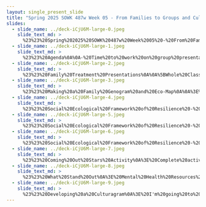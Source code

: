```yaml
---
layout: single_present_slide
title: "Spring 2025 SOWK 487w Week 05 - From Families to Groups and Culturally Competent Social Work Practice"
slides:
  - slide_name: ../deck-iCjU6M-large-0.jpeg
    slide_text_md: >
      %23%23%20Spring%202025%20SOWK%20487w%20Week%2005%20-%20From%20Families%20to%20Groups%20and%20Culturally%20Competent%20Social%20Work%20Practice%0A%0Atitle:%20Spring%202025%20SOWK%20487w%20Week%2005%20-%20From%20Families%20to%20Groups%20and%20Culturally%20Competent%20Social%20Work%20Practice%0Adate:%202025-02-19%2000:22:13%0Alocation:%20Heritage%20University%0Atags:%0A%20%20-%20Heritage%20University%0A%20%20-%20BASW%20Program%0A%20%20-%20SOWK%20487w%0Apresentation_video:%20%3E%0A%20%20%22%22%0Adescription:%20%3E%0A%0AIn%20week%20five,%20we%20continue%20to%20talk%20about%20families,%20but%20move%20to%20try%20to%20understand%20them%20in%20the%20context%20of%20what%20it%20looks%20like%20across%20cultural%20identities%20and%20for%20LGBTQ%20families.%20Students%20read%20Asakura%20(2016),%20and%20we%20get%20the%20opportunity%20to%20talk%20through%20the%20social%20ecological%20framework%20of%20resilience%20that%20she%20describes%20for%20working%20with%20LGBTQ%20families.%20We%20also%20work%20on%20some%20practice%20activities%20related%20to%20genograms/eco-maps.%20Students%20will%20do%20an%20activity%20exploring%20various%20cultural%20identities%20and%20a%20strategy%20graphically%20representing%20cultural%20needs.%20%0A%0AThe%20agenda%20for%20this%20week%20is%20as%20follows:%0A%0A-%20Time%20to%20work%20on%20group%20presentation%20together%0A-%20Considering%20Genograms/Eco-Maps%0A-%20Social-Ecological%20Framework%20of%20Resilience%0A-%20Activity%20to%20%20examine%20our%20judgments%20of%20others%0A-%20Overviews%20of%20various%20cultural%20groups%0A-%20Culturagrams%0A%0A%0A
  - slide_name: ../deck-iCjU6M-large-1.jpeg
    slide_text_md: >
      %23%23%20Agenda%0A%0A-%20Time%20to%20work%20on%20group%20presentation%20together%0A-%20Considering%20Genograms/Eco-Maps%0A-%20Social-Ecological%20Framework%20of%20Resilience%0A-%20Activity%20to%20%20examine%20our%20judgments%20of%20others%0A-%20Overviews%20of%20various%20cultural%20groups%0A-%20Culturagrams%0A%0A
  - slide_name: ../deck-iCjU6M-large-2.jpeg
    slide_text_md: >
      %23%23%20Family%20Treatment%20Presentations%0A%0A%5BWhole%20Class%20Activity%5D%20Give%20students%20about%2030%20minutes%20to%20work%20on%20family%20treatment%20presentations.%0A%0A
  - slide_name: ../deck-iCjU6M-large-3.jpeg
    slide_text_md: >
      %23%23%20Making%20a%20Family%20Genogram%20and%20Eco-Map%0A%0A%3E%20A%20good%20tool%20that%20we%20can%20use%20with%20families%20is%20a%20genogram.%0A%0AWhat%20did%20we%20do%20previously%20about%20eco-maps%20(believe%20touched%20on%20it%20Week%2009%20of%20486)%0A%0A%5BWhole%20Group%20Activity%5D%20What%20is%20an%20eco-map%3F%20What%20does%20it%20look%20like%3F%20Why%20would%20we%20do%20it%3F%0A%0AShow%20example%20of%20project%20I%20completed%20%5BGenogram%20%26%20Eco-map%5D(https://jacobrcampbell.com/resources/articles/genogram-eco-map).%20Discuss%20the%20parts%20of%20a%20genogram/eco-map.%0A%0A%5BSmall%20Group%20Activity%5D%20Working%20in%20small%20groups,%20develop%20a%20genogram%20for%20a%20family%20from%20a%20movie.%20After%20you%20have%20developed%20the%20genogram,%20the%20best%20that%20you%20can%20from%20what%20you%20know,%20add%20some%20aspects%20of%20an%20eco-map%20to%20it.%20Finally,%20you%20will%20have%20an%20opportunity%20to%20share%20your%20work%20with%20your%20peers.%0A%0A
  - slide_name: ../deck-iCjU6M-large-4.jpeg
    slide_text_md: >
      %23%23%20Social%20Ecological%20Framework%20of%20Resilience%20-%20Micro%0A%3E%20I%20wanted%20to%20discuss%20Asakura's%20(2006)%20framework%20for%20working%20with%20LGBTQ%20Youth.%20It%20is%20a%20social%20ecological%20framework%20of%20resilience.%20It%20has%20tasks%20we%20should%20be%20doing%20at%20each%20level%20of%20intervention.%20The%20first%20we%20will%20talk%20about%20is%20the%20micro....%0A%0APurpose:%20To%20promote%20the%20capacity%20of%20LGBTQ%20youth%20to%20navigate%20their%20ways%20to%20well-being%20in%20the%20face%20of%20adversity%0A%0A-%20Assist%20youth%20in%20cultivating%20skills%20to%20assess%20and%20navigate%20safety%20across%20contexts.%0A-%20Empower%20youth%20to%20use%20their%20personal%20agency%20to%20identify%20needs%20and%20goals%20and%20make%20life%20decisions.%0A-%20Support%20youth%20in%20navigating%20oppression%20related%20to%20their%20LGBTQ%20and%20other%20marginal%20social%20identities.%0A%0A
  - slide_name: ../deck-iCjU6M-large-5.jpeg
    slide_text_md: >
      %23%23%20Social%20Ecological%20Framework%20of%20Resilience%20-%20Mezzo%0A%3E%20The%20second%20is%20at%20the%20mezzo%20level.%0A%0APurpose:%20To%20build%20or%20restore%20capacity%20among%20families,%20schools,%20and%20other%20relevant%20resources%20to%20better%20support%20LGBTQ%20youth%0A%0A-%20Engage%20the%20families%20of%20LGBTQ%20youth%20and%20their%20teachers,%20peers,%20and%20community%20groups%20in%20building%20or%20restoring%20their%20capacity%20to%20support%20youth.%0A-%20Engage%20social%20service%20agencies%20to%20build%20greater%20capacity%20to%20offer%20affirmative%20services%20to%20LGBTQ%20youth.%0A%0A%0A
  - slide_name: ../deck-iCjU6M-large-6.jpeg
    slide_text_md: >
      %23%23%20Social%20Ecological%20Framework%20of%20Resilience%20-%20Macro%0A%3E%20Finally%20there%20is%20macro%20practice.%20%0A%0APurpose:%20To%20advocate%20for%20relevant%20social%20and%20policy-level%20changes%20to%20prevent%20system-level%20oppression%20that%20poses%20risks%20to%20LGBTQ%20youth%0A%0A-%20Advocate%20for%20funding%20for%20relevant%20resources%20for%20LGBTQ%20youth.%0A-%20Advocate%20for%20legal%20rights%20and%20protection%20for%20LGBTQ%20people.%0A-%20Engage%20in%20social%20action%20to%20eradicate%20oppression%20against%20LGBTQ%20people.%0A%0A%0A
  - slide_name: ../deck-iCjU6M-large-7.jpeg
    slide_text_md: >
      %23%23%20Coming%20Out%20Stars%20Activity%0A%3E%20Complete%20activity%20called%20%22coming%20out%22%20Stars%20from%20the%20Trevor%20Project.%20See%20%3Chttps://www.thetrevorproject.org/wp-content/uploads/2017/08/75ea657f061737b608_6pm6ivozp.pdf%3E%0A%0A%0A%23%23%23%20Activity%20Goals%20%20%0AAfter%20completing%20this%20activity%20and%20discussion,%20youth%20will%20be%20able%20to:%20%20%0A%0A-%20Describe%20aspects%20of%20the%20coming%20out%20process.%20%20%0A-%20Discuss%20the%20feelings%20associated%20with%20identifying%20as%20LGBTQ.%20%20%0A-%20Explain%20how%20this%20activity%20will%20impact%20their%20relationships%20with%20their%20LGBTQ%20peers.%20%20%0A%0A%23%23%23%20Activity%20Instructions%20%20%0A%0A1.%20Let%20each%20person%20pick%20a%20blue,%20purple,%20red,%20or%20orange%20star.%20%20%0A2.%20Read%20the%20following%20script%20to%20them%20**exactly%20as%20written**.%20%20%0A%0A---%0A%0A%23%23%23%20Step%201:%20Creating%20Your%20Star%20%20%0A%0A-%20Imagine%20that%20this%20star%20represents%20your%20world,%20with%20you%20at%20the%20center%20and%20the%20most%20important%20people%20and%20things%20in%20your%20life%20at%20each%20point.%20%20%0A-%20Begin%20by%20writing%20**your%20name%20in%20the%20center**%20of%20the%20star.%20%20%0A-%20Pick%20a%20**side%20of%20the%20star**%20to%20begin%20with%20and%20follow%20these%20steps:%20%20%0A%0A%20%201.%20**Close%20Friend:**%20%20%0A%20%20%20%20%20-%20Choose%20a%20friend%20who%20is%20very%20close%20to%20you%E2%80%94someone%20you%20care%20about%20deeply.%20%20%0A%20%20%20%20%20-%20Write%20their%20name%20on%20one%20side%20of%20the%20star.%20%20%0A%20%20%20%20%20-%20**(Allow%20time%20to%20write.)**%20%20%0A%0A%20%202.%20**Community:**%20%20%0A%20%20%20%20%20-%20Think%20of%20a%20community%20you%20belong%20to%20(e.g.,%20religious,%20neighborhood,%20workplace,%20school,%20or%20friend%20group).%20%20%0A%20%20%20%20%20-%20Write%20the%20name%20of%20this%20community%20on%20the%20next%20side%20of%20the%20star.%20%20%0A%20%20%20%20%20-%20**(Allow%20time%20to%20write.)**%20%20%0A%0A%20%203.%20**Family%20Member:**%20%20%0A%20%20%20%20%20-%20Choose%20a%20specific%20family%20member%20you%20have%20always%20turned%20to%20for%20advice%20and%20support.%20%20%0A%20%20%20%20%20-%20Write%20their%20name%20on%20the%20next%20side%20of%20the%20star.%20%20%0A%20%20%20%20%20-%20**(Allow%20time%20to%20write.)**%20%20%0A%0A%20%204.%20**Career%20Aspiration:**%20%20%0A%20%20%20%20%20-%20Think%20about%20the%20job%20you%20most%20want%20in%20the%20future.%20%20%0A%20%20%20%20%20-%20Write%20this%20career%20on%20the%20next%20side%20of%20the%20star.%20%20%0A%20%20%20%20%20-%20**(Allow%20time%20to%20write.)**%20%20%0A%0A%20%205.%20**Hopes%20and%20Dreams:**%20%20%0A%20%20%20%20%20-%20Write%20down%20a%20few%20of%20your%20personal%20hopes%20and%20dreams%20for%20the%20future.%20%20%0A%20%20%20%20%20-%20**(Allow%20time%20to%20write.)**%20%20%0A%0A%23%23%23%20Step%202:%20Coming%20Out%20Process%20%20%0A%0A-%20Have%20everyone%20stand%20in%20a%20circle%20(or%20adjust%20seating%20to%20observe%20one%20another).%20%20%0A-%20Explain:%20%20%0A%0A%20%20%3E%20%22For%20the%20purposes%20of%20this%20activity,%20each%20of%20you%20is%20now%20a%20lesbian,%20gay,%20bisexual,%20or%20transgender%20young%20person%20about%20to%20begin%20the%20coming%20out%20process.%20You%20cannot%20talk%20for%20the%20rest%20of%20the%20activity.%22%20%20%0A%0A-%20Read%20the%20following%20prompts:%20%20%0A%0A%23%23%23%23%201.%20Coming%20Out%20to%20Friends%20%20%0A%3E%20You%20decide%20that%20it%20will%20be%20easiest%20to%20tell%20your%20friends%20first;%20since%20they%20have%20always%20been%20there%20for%20you%20in%20the%20past%20and%20you%20feel%20they%20need%20to%20know.%0A%0A-%20If%20you%20have%20a%20**blue%20star**,%20your%20friends%20have%20no%20problem%20with%20it.%20They%20have%20suspected%20it%20for%20some%20time%20now%20and%20thank%20you%20for%20being%20honest%20with%20them.%20Luckily,%20they%20act%20no%20different%20toward%20you%20and%20accept%20you%20for%20who%20you%20are.%0A-%20If%20you%20have%20an%20**orange**%20or%20**purple%20star**,%20your%20friends%20are%20hesitant%20at%20first.%20They%20are%20a%20little%20irritated%20that%20you%20have%20waited%20so%20long%20to%20tell%20them,%20but%20you%20are%20confident%20that%20soon%20they%20will%20understand%20that%20being%20lesbian,%20gay,%20bisexual%20or%20transgender%20is%20just%20a%20part%20of%20who%20you%20are.%20You%20just%20need%20to%20give%20them%20some%20time.%20Please%20fold%20back%20this%20side%20of%20your%20star.%0A-%20If%20you%20have%20a%20**red%20star**,%20you%20are%20met%20with%20anger%20and%20disgust.%20This%20friend%20who%20has%20been%20by%20your%20side%20in%20the%20past%20tells%20you%20that%20being%20LGBT%20is%20wrong%20and%20they%20can%E2%80%99t%20associate%20with%20anyone%20like%20that.%20If%20you%20have%20a%20red%20star,%20please%20tear%20off%20this%20side%20and%20drop%20it%20to%20the%20ground,%20this%20friend%20is%20no%20longer%20a%20part%20of%20your%20life.%20You%20are%20now%20part%20of%20the%20more%20than%201/3%20of%20LGBT%20youth%20who%20report%20losing%20a%20close%20friend%20when%20they%20come%20out%20(D%E2%80%99Augelli,%202002,%20p.%20439-462).%0A%0A%0A%23%23%23%23%202.%20Coming%20Out%20to%20Family%20%20%0A%3E%20With%20most%20of%20you%20having%20such%20good%20luck%20with%20your%20friends,%20you%20decide%20that%20your%20family%20probably%20deserves%20to%20know.%20So,%20you%20turn%20to%20your%20closest%20family%20member%20first%20so%20that%20it%20will%20be%20a%20little%20easier.%0A%0A-%20If%20you%20have%20a%20**blue%20star**,%20you%20are%20embraced%20by%20this%20family%20member.%20They%20are%20proud%20that%20you%20have%20decided%20to%20come%20out%20and%20let%20you%20know%20that%20they%20will%20always%20be%20there%20to%20support%20you.%0A-%20If%20you%20have%20an%20**orange**%20or%20**red%20star**,%20your%20family%20member%20rejects%20the%20thought%20of%20being%20related%20to%20a%20person%20who%20is%20lesbian,%20gay,%20bisexual,%20or%20transgender.%20Similar%20to%20some%20of%20your%20friends,%20they%20are%20disgusted;%20and%20some%20of%20you%20are%20thrown%20out%20of%20your%20house%20or%20even%20disowned.%20If%20you%20have%20an%20orange%20or%20red%20star,%20please%20tear%20off%20that%20side%20of%20the%20star%20and%20drop%20it%20to%20the%20ground.%20You%20are%20now%20one%20of%20the%20estimated%201.6%20million%20homeless%20American%20youth;%2020%20to%2040%20percent%20of%20whom%20identify%20as%20lesbian,%20gay,%20bisexual%20or%20transgender%20(Ray,%202007,%20p.%201)%0A-%20If%20you%20have%20a%20**purple%20star**,%20the%20conversation%20does%20not%20go%20exactly%20how%20you%20planned.%20Several%20questions%20are%20asked%20as%20to%20how%20this%20could%20have%20happened,%20but%20after%20some%20lengthy%20discussion%20this%20person%20who%20is%20close%20to%20you%20seems%20a%20little%20more%20at%20ease%20with%20it.%20Fold%20this%20side%20of%20your%20star%20back,%20as%20they%20will%20be%20an%20ally,%20but%20only%20with%20time.%0A%0A%0A%23%23%23%23%203.%20Reaction%20from%20the%20Community%20%20%0A%3E%20Having%20told%20your%20friends%20and%20family,%20the%20wheels%20have%20started%20to%20turn%20and%20soon%20members%20of%20your%20community%20begin%20to%20become%20aware%20of%20your%20sexual%20orientation%20and/or%20gender%20identity.%0A%0A-%20If%20you%20have%20an%20**orange%20star**,%20you%20are%20met%20with%20a%20mixed%20response.%20Some%20accept%20you%20and%20some%20don%E2%80%99t%20know%20what%20to%20think.%20You%20remain%20a%20part%20of%20the%20community,%20and%20with%20time,%20will%20fit%20in%20as%20you%20once%20did.%20If%20you%20have%20an%20orange%20star,%20please%20fold%20back%20this%20side.%0A-%20If%20you%20have%20a%20**purple**%20or%20**blue%20star**,%20your%20sexual%20orientation%20is%20accepted%20by%20your%20community.%20They%20continue%20to%20embrace%20you%20like%20anyone%20else%20and%20together%20you%20celebrate%20the%20growing%20diversity%20in%20your%20community.%0A-%20If%20you%20have%20a%20**red%20star**,%20your%20community%20reacts%20with%20hatred.%20They%20tell%20you%20that%20someone%20like%20you%20doesn%E2%80%99t%20belong%20in%20their%20community.%20Those%20who%20had%20supported%20you%20in%20your%20times%20of%20need%20no%20longer%20speak%20to%20you%20or%20acknowledge%20you.%20If%20you%20have%20a%20red%20star,%20tear%20this%20side%20off%20and%20drop%20it%20to%20the%20ground.%0A%0A%0A%23%23%23%23%204.%20Reaction%20at%20Work%20%20%0A%3E%20You%20have%20heard%20that%20rumors%20have%20started%20circulating%20at%20work%20regarding%20your%20sexual%20orientation%20and/or%20gender%20identity.%20In%20the%20past,%20you%20made%20it%20a%20point%20to%20confront%20these%20rumors%20as%20soon%20as%20they%20began,%20but%20now%20you%E2%80%99re%20not%20sure%20if%20that%20will%20do%20more%20harm%20than%20good%0A%0A-%20If%20you%20have%20a%20**blue%20star**,%20your%20co-workers%20begin%20to%20approach%20you%20and%20let%20you%20know%20that%20they%20have%20heard%20the%20rumors%20and%20they%20don%E2%80%99t%20care.%20They%20will%20support%20you.%20Your%20supervisors%20and%20boss%20react%20the%20same%20way%E2%80%94letting%20you%20know%20that%20you%20do%20excellent%20work%20and%20that%E2%80%99s%20all%20that%20matters.%0A-%20If%20you%20have%20a%20**red**%20or%20**orange%20star**,%20you%20continue%20to%20work%20as%20though%20nothing%20is%20happening%20ignoring%20the%20rumors%20that%20have%20spread%20throughout%20your%20workplace.%20One%20day,%20you%20arrive%20at%20work%20to%20find%20your%20office%20has%20been%20packed%20up.%20You%20are%20called%20into%20your%20boss%E2%80%99s%20office%20and%20she%20explains%20that%20you%20are%20being%20fired.%20When%20you%20ask%20why,%20she%20tells%20you%20that%20lately%20your%20work%20has%20been%20less%20than%20satisfactory%20and%20that%20she%20had%20to%20make%20some%20cutbacks%20in%20your%20area.%20If%20you%20have%20a%20red%20or%20orange%20star,%20please%20tear%20off%20this%20side%20and%20drop%20it%20to%20the%20ground.%0A-%20If%20you%20have%20a%20**purple%20star**,%20your%20workplace%20has%20become%20quite%20interesting.%20Everyone%20seems%20to%20think%20that%20you%E2%80%99re%20lesbian,%20gay,%20bisexual%20or%20transgender%20even%20though%20you%20haven%E2%80%99t%20mentioned%20it%20to%20anyone%20or%20confirmed%20any%20of%20the%20rumors.%20Some%20people%20speak%20to%20you%20less,%20but%20the%20environment%20has%20not%20changed%20too%20drastically.%20If%20you%20have%20a%20purple%20star,%20please%20fold%20back%20this%20side.%0A%0A%23%23%23%23%205.%20Impact%20on%20Your%20Future%20%20%0A%3E%20Now,%20your%20future%20lies%20ahead%20as%20an%20**LGBTQ%20young%20adult**.%20For%20some%20of%20you,%20your%20hopes,%20dreams%20and%20wishes%20for%20the%20perfect%20life%20are%20all%20that%20remain.%0A%0A-%20If%20you%20have%20a%20**red%20star**,%20you%20fall%20into%20despair.%20You%20have%20been%20met%20with%20rejection%20after%20rejection%20and%20you%20find%20it%20impossible%20to%20accomplish%20your%20lifelong%20goals.%0A-%20If%20you%20have%20a%20**purple**,%20**blue**,%20or%20**orange%20star**,%20these%20hopes%20and%20dreams%20are%20what%20keep%20you%20going.%20Most%20of%20you%20have%20been%20met%20with%20some%20sort%20of%20rejection%20since%20beginning%20your%20coming%20out%20process,%20but%20you%20have%20managed%20to%20reach%20out%20for%20support.%20With%20the%20help%20of%20at%20least%20one%20supportive%20person%20or%20entity%20in%20your%20life,%20you%20are%20able%20to%20find%20healthy%20ways%20of%20coping%20with%20the%20difficult%20changes%20in%20your%20life.%20You%20ultimately%20continue%20to%20live%20a%20happy%20and%20healthy%20life.%20Your%20personal%20hopes%20and%20dreams%20become%20a%20reality.%0A%0A%23%23%23%20Discussion%20Questions%20%20%0A%0A-%20How%20did%20it%20feel%20to%20take%20part%20in%20this%20activity%3F%20%20%0A-%20Who%20had%20a%20**red%20star**%3F%20How%20did%20that%20feel%3F%20%20%0A-%20Who%20had%20a%20**blue%20star**%3F%20How%20did%20that%20feel%3F%20%20%0A-%20What%20did%20you%20learn%20from%20this%20activity%3F%20%20%0A-%20What%20can%20you%20do%20to%20make%20our%20classroom%20a%20more%20**supportive**%20place%20for%20LGBTQ%20people%3F%20%0A%0A
  - slide_name: ../deck-iCjU6M-large-8.jpeg
    slide_text_md: >
      %23%23%20What%20Stand%20Out%0A%3E%20Mental%20Health%20Resources%20For%20Black,%20Indigenous,%20And%20People%20Of%20Color%0A%0A%5BSmall%20Group%20Activity%5D%20Have%20students%20to%20go%20%3Chttps://www.mhanational.org/bipoc%3E.%20There%20are%20the%20following%20categories%20listed%20on%20the%20side%20bar:%0A%0A-%20Black/African%20American%20Communities%0A-%20Native%20And%20Indigenous%20Communities%0A-%20Latinx/Hispanic%20Communities%0A-%20Asian%20American/Pacific%20Islander%20Communities%0A-%20Multiracial%20Communities%0A-%20Arab/Middle%20Eastern/Muslim/South%20Asian%20Communities%0A%0AWith%20the%20given%20area,%20review%20the%20overview%20and%20some%20information.%20**What%20is%20relevant%20information%20for%20working%20with%20families%20and%20groups%20with%20this%20population%3F**%20Prepare%20some%20information%20to%20share%20back%20with%20the%20group.%20%0A%0A
  - slide_name: ../deck-iCjU6M-large-9.jpeg
    slide_text_md: >
      %23%23%20Developing%20a%20Culturagram%0A%3E%20I'm%20going%20to%20put%20people%20on%20the%20spot%20a%20little%20bit.%20If%20you%20feel%20uncofortable%20sharing%20about%20your%20or%20your%20families%20immigration%20status%20you%20do%20not%20need%20to.%20That%20being%20said,%20how%20many%20of%20you%20are%20either%20immigrants%20or%20have%20parents%20that%20immigrated%20to%20the%20united%20states.%0A%0A%5BSmall%20Group%20Activity%5D%20For%20the%20persons%20who%20they%20or%20their%20parents%20are%20immigrants%20to%20the%20united%20states,%20if%20you%20are%20willing%20to,%20I'm%20going%20to%20have%20you%20be%20in%20the%20hot%20seat.%20Small%20groups%20of%20your%20peers%20will%20interview%20you%20about%20the%20experience,%20collecting%20information%20that%20you%20would%20expect%20to%20find%20on%20a%20culturagram.%0A%0AA%20culturagram%20is%20a%20graphical%20representation%20of%20culture%20on%20an%20individual%20family%20member.%20These%20interactions,%20made%20up%20similar%20to%20an%20eco-map.%20It%20has%20the%20following%20components%20we%20think%20about.%0A%0A-%20Time%20in%20county%0A-%20Legal%20status%0A-%20Age%20of%20family%20members%20at%20time%20of%20immigration%0A-%20Language%20spoken%20at%20home%20%26%20in%20community%0A-%20Health%20beliefs%0A-%20Holidays%20and%20special%20events%0A-%20Impact%20of%20crisis%20events%0A-%20Family,%20education,%20and%20work%20values%0A-%20Contract%20with%20cultural%20institutions%0A-%20Reasons%20for%20immigration%0A
---
```

